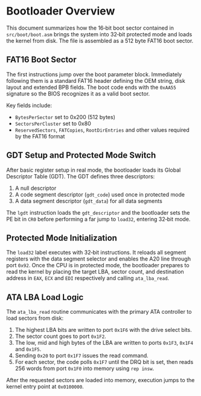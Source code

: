 # Bootloader Overview

This document summarizes how the 16‑bit boot sector contained in
`src/boot/boot.asm` brings the system into 32‑bit protected mode and loads the
kernel from disk. The file is assembled as a 512 byte FAT16 boot sector.

## FAT16 Boot Sector

The first instructions jump over the boot parameter block. Immediately
following them is a standard FAT16 header defining the OEM string, disk layout
and extended BPB fields. The boot code ends with the `0xAA55` signature so the
BIOS recognizes it as a valid boot sector.

Key fields include:

- `BytesPerSector` set to 0x200 (512 bytes)
- `SectorsPerCluster` set to 0x80
- `ReservedSectors`, `FATCopies`, `RootDirEntries` and other values required by
  the FAT16 format

## GDT Setup and Protected Mode Switch

After basic register setup in real mode, the bootloader loads its Global
Descriptor Table (GDT). The GDT defines three descriptors:

1. A null descriptor
2. A code segment descriptor (`gdt_code`) used once in protected mode
3. A data segment descriptor (`gdt_data`) for all data segments

The `lgdt` instruction loads the `gdt_descriptor` and the bootloader sets the PE
bit in `CR0` before performing a far jump to `load32`, entering 32‑bit mode.

## Protected Mode Initialization

The `load32` label executes with 32‑bit instructions. It reloads all segment
registers with the data segment selector and enables the A20 line through port
`0x92`. Once the CPU is in protected mode, the bootloader prepares to read the
kernel by placing the target LBA, sector count, and destination address in
`EAX`, `ECX` and `EDI` respectively and calling `ata_lba_read`.

## ATA LBA Load Logic

The `ata_lba_read` routine communicates with the primary ATA controller to load
sectors from disk:

1. The highest LBA bits are written to port `0x1F6` with the drive select bits.
2. The sector count goes to port `0x1F2`.
3. The low, mid and high bytes of the LBA are written to ports `0x1F3`, `0x1F4`
   and `0x1F5`.
4. Sending `0x20` to port `0x1F7` issues the read command.
5. For each sector, the code polls `0x1F7` until the DRQ bit is set, then reads
   256 words from port `0x1F0` into memory using `rep insw`.

After the requested sectors are loaded into memory, execution jumps to the
kernel entry point at `0x0100000`.
